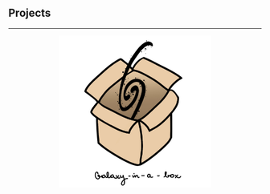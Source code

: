## Projects
<hr>

<p style="text-align:center"><img src="./Images/gal-in-a-box-name.jpeg" alt="galaxy in a box" style="max-width: 60%"></p>

